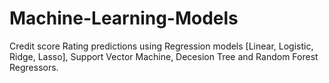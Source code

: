 # Machine-Learning-Models
Credit score Rating predictions using Regression models [Linear, Logistic, Ridge, Lasso], Support Vector Machine, Decesion Tree and Random Forest Regressors.
